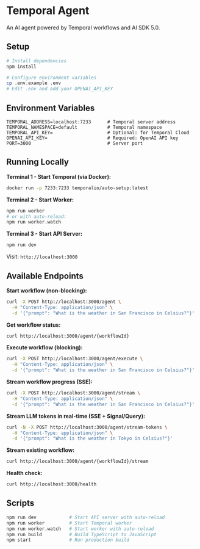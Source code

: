 # Temporal Agent

An AI agent powered by Temporal workflows and AI SDK 5.0.

## Setup

```bash
# Install dependencies
npm install

# Configure environment variables
cp .env.example .env
# Edit .env and add your OPENAI_API_KEY
```

## Environment Variables

```env
TEMPORAL_ADDRESS=localhost:7233      # Temporal server address
TEMPORAL_NAMESPACE=default           # Temporal namespace
TEMPORAL_API_KEY=                    # Optional: for Temporal Cloud
OPENAI_API_KEY=                      # Required: OpenAI API key
PORT=3000                            # Server port
```

## Running Locally

**Terminal 1 - Start Temporal (via Docker):**
```bash
docker run -p 7233:7233 temporalio/auto-setup:latest
```

**Terminal 2 - Start Worker:**
```bash
npm run worker
# or with auto-reload:
npm run worker.watch
```

**Terminal 3 - Start API Server:**
```bash
npm run dev
```

Visit: `http://localhost:3000`

## Available Endpoints

**Start workflow (non-blocking):**
```bash
curl -X POST http://localhost:3000/agent \
  -H "Content-Type: application/json" \
  -d '{"prompt": "What is the weather in San Francisco in Celsius?"}'
```

**Get workflow status:**
```bash
curl http://localhost:3000/agent/{workflowId}
```

**Execute workflow (blocking):**
```bash
curl -X POST http://localhost:3000/agent/execute \
  -H "Content-Type: application/json" \
  -d '{"prompt": "What is the weather in San Francisco in Celsius?"}'
```

**Stream workflow progress (SSE):**
```bash
curl -X POST http://localhost:3000/agent/stream \
  -H "Content-Type: application/json" \
  -d '{"prompt": "What is the weather in San Francisco in Celsius?"}'
```

**Stream LLM tokens in real-time (SSE + Signal/Query):**
```bash
curl -N -X POST http://localhost:3000/agent/stream-tokens \
  -H "Content-Type: application/json" \
  -d '{"prompt": "What is the weather in Tokyo in Celsius?"}'
```

**Stream existing workflow:**
```bash
curl http://localhost:3000/agent/{workflowId}/stream
```

**Health check:**
```bash
curl http://localhost:3000/health
```

## Scripts

```bash
npm run dev            # Start API server with auto-reload
npm run worker         # Start Temporal worker
npm run worker.watch   # Start worker with auto-reload
npm run build          # Build TypeScript to JavaScript
npm start              # Run production build
```
